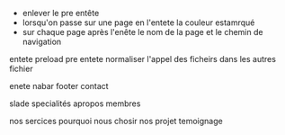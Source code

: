 


- enlever le pre entête 
- lorsqu'on passe sur une page en l'entete la couleur estamrqué 
- sur chaque page après l'enête le nom de la page et le chemin de navigation 


entete
preload
pre entete
normaliser l'appel des ficheirs dans les autres fichier 


enete
nabar
footer
contact

slade 
specialités 
apropos
membres


nos sercices
pourquoi nous chosir 
nos projet
temoignage